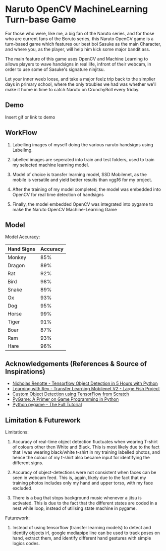 


# Naruto OpenCV MachineLearning Turn-base Game

For those who were, like me, a big fan of the Naruto series, and for those who are current fans of the Boruto series,
this Naruto OpenCV game is a turn-based game which features our best boi Sasuke as the main Character,
and where you, as the player, will help him kick some major bandit ass.

The main feature of this game uses OpenCV and Machine Learning to allows players to wave handsigns in real life, infront of their
webcam, in order to use some of Sasuke's signature ninjitsu. 

Let your inner weeb loose, and take a major feelz trip back to the simplier days in primary school,
where the only troubles we had was whether we'll make it home in time to catch Naruto on CrunchyRoll every friday.




## Demo

Insert gif or link to demo


## WorkFlow 

1) Labelling images of myself doing the various naruto handsigns using LabelImg. 

2) labelled images are seperated into train and test folders, used to train my selected machine learning model.

3) Model of choice is transfer learning model, SSD Mobilenet, as the mobile is versatile and yield better results than vgg16 for my project.

4) After the training of my model completed, the model was embedded into OpenCV for real time detection of handsigns

5) Finally, the model embedded OpenCV was integrated into pygame to make the Naruto OpenCV Machine-Learning Game


## Model


Model Accuracy:

| Hand Signs | Accuracy |
| ---------- | -------- |
| Monkey     | 85%      |
| Dragon     | 89%      |
| Rat        | 92%      |
| Bird       | 98%      |
| Snake      | 89%      |
| Ox         | 93%      |
| Dog        | 95%      |
| Horse      | 99%      |
| Tiger      | 91%      |
| Boar       | 87%      |
| Ram        | 93%      |
| Hare       | 96%      |





## Acknowledgements (References & Source of Inspirations)

 - [Nicholas Renotte - Tensorflow Object Detection in 5 Hours with Python ](https://www.youtube.com/watch?v=yqkISICHH-U)
 - [Learning with Rev - Transfer Learning Mobilenet V2 - Large Fish Project](https://www.youtube.com/watch?v=DElZ6sn3ADI)
 - [Custom Object Detection using TensorFlow from Scratch](https://towardsdatascience.com/custom-object-detection-using-tensorflow-from-scratch-e61da2e10087)
 - [PyGame: A Primer on Game Programming in Python](https://realpython.com/pygame-a-primer/)
 - [Python pygame – The Full Tutorial](https://coderslegacy.com/python/python-pygame-tutorial/)

## Limitation & Futurework

Limitations:

1) Accuracy of real-time object detection fluctuates when wearing T-shirt of colours other then White and Black. This is most likely due to the fact that I was wearing black/white t-shirt in my training labelled photos, and hence the colour of my t-shirt also became input for identifying the different signs.

2) Accuracy of object-detections were not consistent when faces can be seen in webcam feed. This is, again, likely due to the fact that my training photos includes only my hand and upper torso, with my face excluded.

3) There is a bug that stops background music whenever a jitsu is activated. This is due to the fact that the different states are coded in a nest while loop, instead of utilising state machine in pygame.


Futurework:

1) Instead of using tensorflow (transfer learning models) to detect and identify objects irl, google mediapipe line can be used to track poses on hand, extract them, and identify different hand gestures with simple logics codes. 